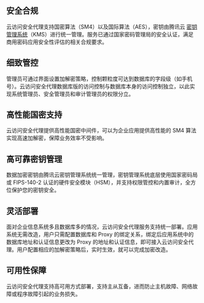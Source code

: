 ## 安全合规
云访问安全代理支持国密算法（SM4）以及国际算法（AES），密钥由腾讯云 [密钥管理系统](https://cloud.tencent.com/product/kms)（KMS）进行统一管理。服务已通过国家密码管理局的安全认证，满足商用密码应用安全性评估的相关合规要求。
## 细致管控
管理员可通过界面设置加解密策略，控制颗粒度可达到数据库的字段级（如手机号）。云访问安全代理数据库版的访问控制与数据库本身的访问控制独立，以此实现系统管理员、安全管理员和审计管理员的权限分立。
## 高性能国密支持
云访问安全代理提供高性能国密中间件，可以为企业应用提供高性能的 SM4 算法实现高速加解密，保障业务效率不受影响。
## 高可靠密钥管理
数据加密密钥由腾讯云密钥管理系统统一管理，密钥管理系统底层使用国家密码局或 FIPS-140-2 认证的硬件安全模块（HSM），并支持权限管控和内置审计，全方位保护您的密钥安全。
## 灵活部署
面对企业信息系统多且数据库多的情况，云访问安全代理服务支持统一部署。应用系统无需改造，用户只需配置数据库和 Proxy 的绑定关系，绑定后应用系统中的数据库地址和认证信息更改为 Proxy 的地址和认证信息，即可接入云访问安全代理。用户配置相应的加解密策略后，实时生效，就可以完成加密改造。
## 可用性保障
云访问安全代理支持高可用方式部署，支持主从互备，进而防止主机故障、网络故障或程序故障引起的业务损失。

